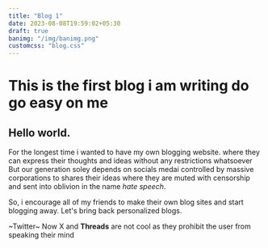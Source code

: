 ```yaml
---
title: "Blog 1"
date: 2023-08-08T19:59:02+05:30
draft: true
banimg: "/img/banimg.png"
customcss: "blog.css"
---
```


# This is the first blog i am writing do go easy on me

## Hello world.

For the longest time i wanted to have my own blogging website.
where they can express their thoughts and ideas without any restrictions whatsoever
But our generation soley depends on socials medai controlled by massive corporations
to shares their ideas where they are muted with censorship and sent into oblivion
in the name _hate speech_.

So, i encourage all of my friends to make their own blog sites and start blogging away.
Let's bring back personalized blogs.

~Twitter~ Now X and **Threads** are not cool as they prohibit the user from speaking their mind
